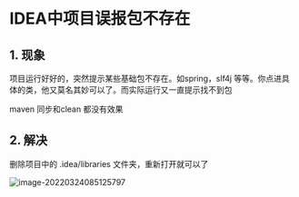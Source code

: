 # IDEA中项目误报包不存在

## 1. 现象

项目运行好好的，突然提示某些基础包不存在。如spring，slf4j 等等。你点进具体的类，他又莫名其妙可以了。而实际运行又一直提示找不到包

maven 同步和clean 都没有效果

## 2. 解决

删除项目中的 .idea/libraries 文件夹，重新打开就可以了

![image-20220324085125797](https://abelsun-1256449468.cos.ap-beijing.myqcloud.com/image/image-20220324085125797.png)
